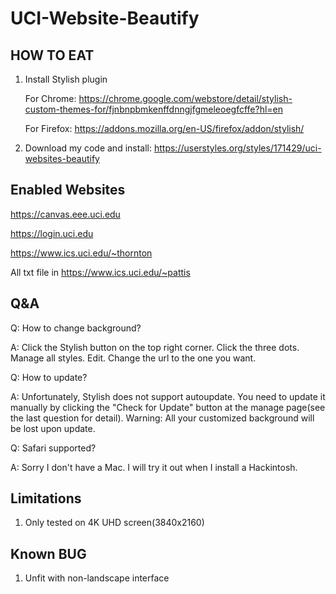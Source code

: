 # UCI-Website-Beautify
## HOW TO EAT
1. Install Stylish plugin

    For Chrome: https://chrome.google.com/webstore/detail/stylish-custom-themes-for/fjnbnpbmkenffdnngjfgmeleoegfcffe?hl=en

    For Firefox: https://addons.mozilla.org/en-US/firefox/addon/stylish/

2. Download my code and install: https://userstyles.org/styles/171429/uci-websites-beautify

## Enabled Websites
https://canvas.eee.uci.edu

https://login.uci.edu

https://www.ics.uci.edu/~thornton

All txt file in https://www.ics.uci.edu/~pattis

## Q&A
Q: How to change background?

A: Click the Stylish button on the top right corner. Click the three dots. Manage all styles. Edit. Change the url to the one you want.

Q: How to update?

A: Unfortunately, Stylish does not support autoupdate. You need to update it manually by clicking the "Check for Update" button at the manage page(see the last question for detail). Warning: All your customized background will be lost upon update.

Q: Safari supported?

A: Sorry I don't have a Mac. I will try it out when I install a Hackintosh.
 
## Limitations
1. Only tested on 4K UHD screen(3840x2160)
 
## Known BUG
1. Unfit with non-landscape interface
